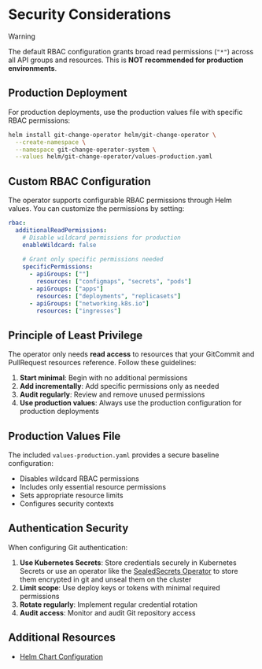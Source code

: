 # Security Considerations

> [!WARNING]
> The default RBAC configuration grants broad read permissions (`"*"`) across all API groups and resources. This is **NOT recommended for production environments**.

## Production Deployment

For production deployments, use the production values file with specific RBAC permissions:

```bash
helm install git-change-operator helm/git-change-operator \
  --create-namespace \
  --namespace git-change-operator-system \
  --values helm/git-change-operator/values-production.yaml
```

## Custom RBAC Configuration

The operator supports configurable RBAC permissions through Helm values. You can customize the permissions by setting:

```yaml
rbac:
  additionalReadPermissions:
    # Disable wildcard permissions for production
    enableWildcard: false
    
    # Grant only specific permissions needed
    specificPermissions:
      - apiGroups: [""]
        resources: ["configmaps", "secrets", "pods"]
      - apiGroups: ["apps"] 
        resources: ["deployments", "replicasets"]
      - apiGroups: ["networking.k8s.io"]
        resources: ["ingresses"]
```

## Principle of Least Privilege

The operator only needs **read access** to resources that your GitCommit and PullRequest resources reference. Follow these guidelines:

1. **Start minimal**: Begin with no additional permissions
2. **Add incrementally**: Add specific permissions only as needed
3. **Audit regularly**: Review and remove unused permissions
4. **Use production values**: Always use the production configuration for production deployments

## Production Values File

The included `values-production.yaml` provides a secure baseline configuration:

- Disables wildcard RBAC permissions
- Includes only essential resource permissions
- Sets appropriate resource limits
- Configures security contexts

## Authentication Security

When configuring Git authentication:

1. **Use Kubernetes Secrets**: Store credentials securely in Kubernetes Secrets or use an operator like the [SealedSecrets Operator](https://github.com/bitnami-labs/sealed-secrets) to store them encrypted in git and unseal them on the cluster
2. **Limit scope**: Use deploy keys or tokens with minimal required permissions
3. **Rotate regularly**: Implement regular credential rotation
4. **Audit access**: Monitor and audit Git repository access

## Additional Resources

- [Helm Chart Configuration](https://github.com/mihaigalos/git-change-operator/tree/main/helm/git-change-operator)
